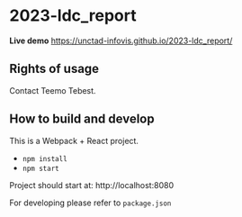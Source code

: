 # 2023-ldc_report

**Live demo** https://unctad-infovis.github.io/2023-ldc_report/

## Rights of usage

Contact Teemo Tebest.

## How to build and develop

This is a Webpack + React project.

* `npm install`
* `npm start`

Project should start at: http://localhost:8080

For developing please refer to `package.json`